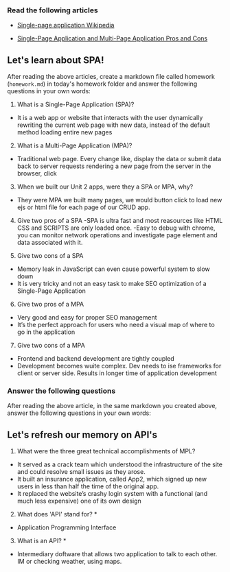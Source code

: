 ### Read the following articles

- [Single-page application Wikipedia](https://en.wikipedia.org/wiki/Single-page_application)

- [Single-Page Application and Multi-Page Application Pros and Cons](https://medium.com/@NeotericEU/single-page-application-vs-multiple-page-application-2591588efe58)


## Let's learn about SPA!
After reading the above articles, create a markdown file called homework (`homework.md`) in today's homework folder and answer the following questions in your own words:

1. What is a Single-Page Application (SPA)?
- It is a web app or website that interacts with the user dynamically rewriting the current web page with new data, instead of the default method loading entire new pages

2. What is a Multi-Page Application (MPA)?
- Traditional web page. Every change like, display the data or submit data back to server requests rendering a new page from the server in the browser, click

3. When we built our Unit 2 apps, were they a SPA or MPA, why?
- They were MPA we built many pages, we would button click to load new ejs or html file for each page of our CRUD app.

4. Give two pros of a SPA
-SPA is ultra fast and most reasources like HTML CSS and SCRIPTS are only loaded once.
-Easy to debug with chrome, you can monitor network operations and investigate page element and data associated with it.

5. Give two cons of a SPA
- Memory leak in JavaScript can even cause powerful system to slow down
- It is very tricky and not an easy task to make SEO optimization of a Single-Page Application

6. Give two pros of a MPA
- Very good and easy for proper SEO management
- It’s the perfect approach for users who need a visual map of where to go in the application

7. Give two cons of a MPA
- Frontend and backend development are tightly coupled
- Development becomes wuite complex. Dev needs to ise frameworks for client or server side. Results in longer time of application development

### Answer the following questions

After reading the above article, in the same markdown you created above, answer the following questions in your own words:


## Let's refresh our memory on API's


1. What were the three great technical accomplishments of MPL?
- It served as a crack team which understood the infrastructure of the site and could resolve small issues as they arose.
- It built an insurance application, called App2, which signed up new users in less than half the time of the original app.
- It replaced the website’s crashy login system with a functional (and much less expensive) one of its own design

2. What does 'API' stand for? *
- Application Programming Interface

3. What is an API? *
- Intermediary doftware that allows two application to talk to each other. IM or checking weather, using maps.